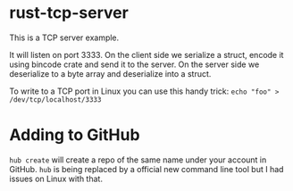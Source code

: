 # rust-tcp-server

This is a TCP server example.

It will listen on port 3333.
On the client side we serialize a struct, encode it using bincode crate and send it to the server.
On the server side we deserialize to a byte array and deserialize into a struct.

To write to a TCP port in Linux you can use this handy trick: `echo "foo" > /dev/tcp/localhost/3333`


# Adding to GitHub
`hub create` will create a repo of the same name under your account in GitHub.
`hub` is being replaced by a official new command line tool but I had issues on Linux with that.

